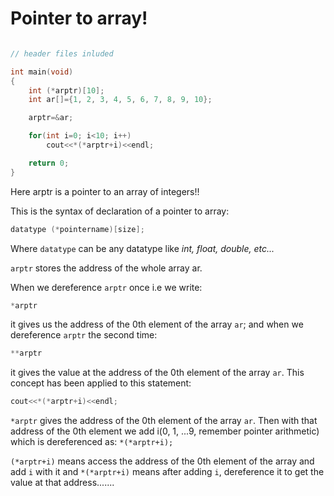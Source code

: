 # Pointer to array!

```C++

// header files inluded

int main(void)
{
	int (*arptr)[10];
	int ar[]={1, 2, 3, 4, 5, 6, 7, 8, 9, 10};

	arptr=&ar;

	for(int i=0; i<10; i++)
		cout<<*(*arptr+i)<<endl;

	return 0;
}

```

Here arptr is a pointer to an array of integers!!

This is the syntax of declaration of a pointer to array:

```C++
datatype (*pointername)[size];
```

Where ```datatype``` can be any datatype like _int, float, double, etc..._

```arptr``` stores the address of the whole array ar.

When we dereference ```arptr``` once i.e we write:
```C++
*arptr
```
it gives us the address of the 0th element of the array ```ar```; and when we dereference ```arptr``` the second time:
```C++
**arptr
```
it gives the value at the address of the 0th element of the array ```ar```.
This concept has been applied to this statement:

```C++
cout<<*(*arptr+i)<<endl;
```
```*arptr``` gives the address of the 0th element of the array ```ar```.
Then with that address of the 0th element we add i(0, 1, ...9, remember pointer arithmetic) which is dereferenced as:
```*(*arptr+i);```

```(*arptr+i)``` means access the address of the 0th element of the array and add ```i``` with it and
```*(*arptr+i)``` means after adding ```i```, dereference it to get the value at that address.......
